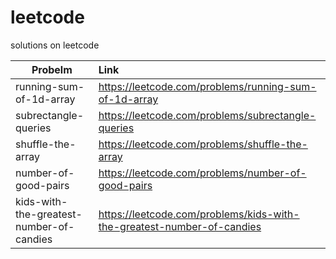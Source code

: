 # leetcode
solutions on leetcode

| Probelm       | Link          | 
| ------------- |:-------------|
| running-sum-of-1d-array      | https://leetcode.com/problems/running-sum-of-1d-array |
|subrectangle-queries|https://leetcode.com/problems/subrectangle-queries|
|shuffle-the-array|https://leetcode.com/problems/shuffle-the-array|
|number-of-good-pairs|https://leetcode.com/problems/number-of-good-pairs|
|kids-with-the-greatest-number-of-candies|https://leetcode.com/problems/kids-with-the-greatest-number-of-candies|
